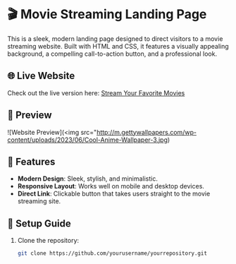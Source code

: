 # 🎬 Movie Streaming Landing Page

This is a sleek, modern landing page designed to direct visitors to a movie streaming website. Built with HTML and CSS, it features a visually appealing background, a compelling call-to-action button, and a professional look.

## 🌐 Live Website
Check out the live version here: [Stream Your Favorite Movies](https://novafork.com/)

## 📸 Preview
![Website Preview](<img src="http://m.gettywallpapers.com/wp-content/uploads/2023/06/Cool-Anime-Wallpaper-3.jpg)

## 📜 Features
- **Modern Design**: Sleek, stylish, and minimalistic.
- **Responsive Layout**: Works well on mobile and desktop devices.
- **Direct Link**: Clickable button that takes users straight to the movie streaming site.

## 🔧 Setup Guide
1. Clone the repository:
   ```bash
   git clone https://github.com/yourusername/yourrepository.git
